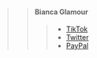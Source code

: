 >> #### Bianca Glamour
>>> - [TikTok](https://www.tiktok.com/@biancaglamour)
>>> - [Twitter](https://twitter.com/biancaglamour69)
>>> - [PayPal](https://paypal.me/bglamours)
